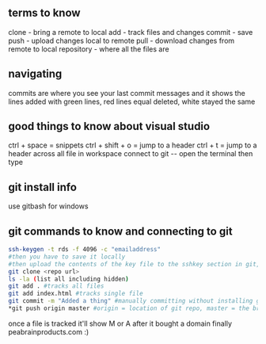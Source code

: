 ## terms to know

clone - bring a remote to local
add - track files and changes
commit - save
push - upload changes local to remote
pull - download changes from remote to local
repository - where all the files are

## navigating

commits are where you see your last commit messages and it shows the lines added with green lines, red lines equal deleted, white stayed the same

## good things to know about visual studio

ctrl + space = snippets
ctrl + shift + o  = jump to a header
ctrl + t = jump to a  header across all file in workspace
connect to git -- open the terminal then type  

## git install info

use gitbash for windows  

## git commands to know and connecting to git

``` bash
ssh-keygen -t rds -f 4096 -c "emailaddress" 
#then you have to save it locally
#then upload the contents of the key file to the sshkey section in git, then store it
git clone <repo url>
ls -la (list all including hidden)
git add . #tracks all files
git add index.html #tracks single file
git commit -m "Added a thing" #manually committing without installing git, file is still local 
*git push origin master #origin = location of git repo, master = the branch you're committing to
```

once a file is tracked it'll show M or A after it
bought a domain finally peabrainproducts.com :) 